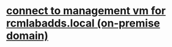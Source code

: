# [connect to management vm for rcmlabadds.local (on-premise domain)](https://dev.azure.com/limlab/DevOps%20Toolkit/_wiki/wikis/DevOps-Toolkit.wiki/363/rcmlab.sqlmi?anchor=%5Brcmlab-ws2022-ssms%5D(https%3A//portal.azure.com/%23%40rcmdevops.onmicrosoft.com/resource/subscriptions/81348982-0f31-4e9c-b2d2-817ac65b967e/resourcegroups/rcmlab.sqlmi.scus.rg/providers/microsoft.compute/virtualmachines/rcmlab-ws2022-ssms/overview))